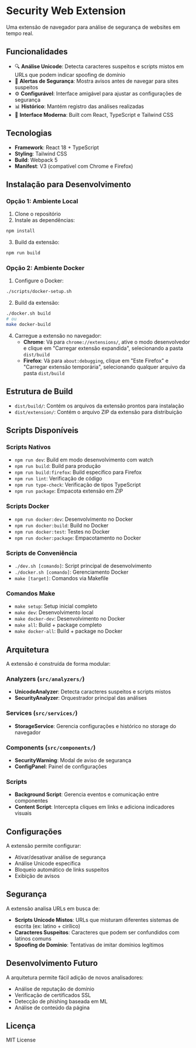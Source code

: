 # Security Web Extension

Uma extensão de navegador para análise de segurança de websites em tempo real.

## Funcionalidades

- 🔍 **Análise Unicode**: Detecta caracteres suspeitos e scripts mistos em URLs que podem indicar spoofing de domínio
- 🚨 **Alertas de Segurança**: Mostra avisos antes de navegar para sites suspeitos
- ⚙️ **Configurável**: Interface amigável para ajustar as configurações de segurança
- 📊 **Histórico**: Mantém registro das análises realizadas
- 🎨 **Interface Moderna**: Built com React, TypeScript e Tailwind CSS

## Tecnologias

- **Framework**: React 18 + TypeScript
- **Styling**: Tailwind CSS
- **Build**: Webpack 5
- **Manifest**: V3 (compatível com Chrome e Firefox)

## Instalação para Desenvolvimento

### Opção 1: Ambiente Local
1. Clone o repositório
2. Instale as dependências:
```bash
npm install
```

3. Build da extensão:
```bash
npm run build
```

### Opção 2: Ambiente Docker
1. Configure o Docker:
```bash
./scripts/docker-setup.sh
```

2. Build da extensão:
```bash
./docker.sh build
# ou
make docker-build
```

4. Carregue a extensão no navegador:
   - **Chrome**: Vá para `chrome://extensions/`, ative o modo desenvolvedor e clique em "Carregar extensão expandida", selecionando a pasta `dist/build`
   - **Firefox**: Vá para `about:debugging`, clique em "Este Firefox" e "Carregar extensão temporária", selecionando qualquer arquivo da pasta `dist/build`

## Estrutura de Build

- `dist/build/`: Contém os arquivos da extensão prontos para instalação
- `dist/extension/`: Contém o arquivo ZIP da extensão para distribuição

## Scripts Disponíveis

### Scripts Nativos
- `npm run dev`: Build em modo desenvolvimento com watch
- `npm run build`: Build para produção
- `npm run build:firefox`: Build específico para Firefox
- `npm run lint`: Verificação de código
- `npm run type-check`: Verificação de tipos TypeScript
- `npm run package`: Empacota extensão em ZIP

### Scripts Docker
- `npm run docker:dev`: Desenvolvimento no Docker
- `npm run docker:build`: Build no Docker
- `npm run docker:test`: Testes no Docker
- `npm run docker:package`: Empacotamento no Docker

### Scripts de Conveniência
- `./dev.sh [comando]`: Script principal de desenvolvimento
- `./docker.sh [comando]`: Gerenciamento Docker
- `make [target]`: Comandos via Makefile

### Comandos Make
- `make setup`: Setup inicial completo
- `make dev`: Desenvolvimento local
- `make docker-dev`: Desenvolvimento no Docker
- `make all`: Build + package completo
- `make docker-all`: Build + package no Docker

## Arquitetura

A extensão é construída de forma modular:

### Analyzers (`src/analyzers/`)
- **UnicodeAnalyzer**: Detecta caracteres suspeitos e scripts mistos
- **SecurityAnalyzer**: Orquestrador principal das análises

### Services (`src/services/`)
- **StorageService**: Gerencia configurações e histórico no storage do navegador

### Components (`src/components/`)
- **SecurityWarning**: Modal de aviso de segurança
- **ConfigPanel**: Painel de configurações

### Scripts
- **Background Script**: Gerencia eventos e comunicação entre componentes
- **Content Script**: Intercepta cliques em links e adiciona indicadores visuais

## Configurações

A extensão permite configurar:
- Ativar/desativar análise de segurança
- Análise Unicode específica
- Bloqueio automático de links suspeitos
- Exibição de avisos

## Segurança

A extensão analisa URLs em busca de:
- **Scripts Unicode Mistos**: URLs que misturam diferentes sistemas de escrita (ex: latino + cirílico)
- **Caracteres Suspeitos**: Caracteres que podem ser confundidos com latinos comuns
- **Spoofing de Domínio**: Tentativas de imitar domínios legítimos

## Desenvolvimento Futuro

A arquitetura permite fácil adição de novos analisadores:
- Análise de reputação de domínio
- Verificação de certificados SSL
- Detecção de phishing baseada em ML
- Análise de conteúdo da página

## Licença

MIT License

